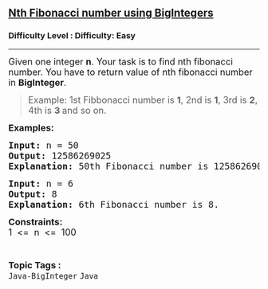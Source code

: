 <h2><a href="https://www.geeksforgeeks.org/problems/nth-fibonacci-number-using-bigintegers/1?page=2&status=unsolved,attempted&sortBy=accuracy">Nth Fibonacci number using BigIntegers</a></h2><h3>Difficulty Level : Difficulty: Easy</h3><hr><div class="problems_problem_content__Xm_eO"><p><span style="font-size: 18px;">Given one integer <strong>n</strong>. Your task is to find nth fibonacci number. You have to return value of nth fibonacci number in <strong>BigInteger</strong>. </span></p>
<blockquote>
<p><span style="font-size: 18px;">Example: 1st Fibbonacci number is <strong>1</strong>, 2nd is <strong>1</strong>, 3rd is <strong>2</strong>, 4th is <strong>3 </strong>and so on.</span></p>
</blockquote>
<p><strong><span style="font-size: 18px;">Examples:</span></strong></p>
<pre><span style="font-size: 18px;"><strong>Input: </strong>n = 50
<strong>Output: </strong>12586269025
<strong>Explanation: </strong>50th Fibonacci number is 12586269025.</span>
</pre>
<pre><strong><span style="font-size: 18px;">Input:</span></strong><span style="font-size: 18px;"> n = 6<br><strong>Output: </strong>8<br><strong>Explanation: </strong>6th Fibonacci number is 8.</span></pre>
<p><strong><span style="font-size: 18px;">Constraints:</span></strong><span style="font-size: 18px;">&nbsp;<br></span><span style="font-size: 18px;">1 &nbsp;&lt;= &nbsp;n &nbsp;&lt;= &nbsp;100</span></p></div><br><p><span style=font-size:18px><strong>Topic Tags : </strong><br><code>Java-BigInteger</code>&nbsp;<code>Java</code>&nbsp;